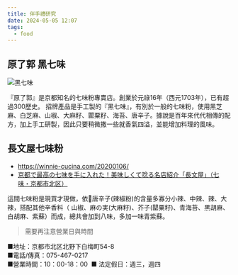 ```yaml
---
title: 伴手禮研究
date: 2024-05-05 12:07
tags:
  - food
---
```


## 原了郭 黑七味
![黑七味](https://cdn1.cybassets.com/media/W1siZiIsIjI0MjQwL3Byb2R1Y3RzLzQwNTAwMzcxLzE2ODE3MTY5MjRfMDYwMTljMjZhZjQ0ZGFiYmM3MmQuanBlZyJdLFsicCIsInRodW1iIiwiNjAweDYwMCJdXQ.jpeg?sha=eee9c63a0541501b)


『原了郭』是京都知名的七味粉專賣店。創業於元祿16年（西元1703年），已有超過300歷史。
招牌產品是手工製的『黑七味』，有別於一般的七味粉，使用黑芝麻、白芝麻、山椒、大麻籽、罌粟籽、海苔、唐辛子。據說是百年來代代相傳的配方，加上手工研製，因此只要稍微撒一些就香氣四溢，並能增加料理的風味。

## 長文屋七味粉
- https://winnie-cucina.com/20200106/
- [京都で最高の七味を手に入れた！美味しくて唸る名店紹介「長文屋」（七味・京都市北区）](https://liquid-sense.com/2023/03/20/unaru-chobunya/)

這間七味粉是現買才現做，依唐辛子(辣椒粉)的含量多寡分小辣、中辣、辣、大辣，搭配其他辛香料（ 山椒、麻の実(大麻籽)、芥子(罌粟籽)、青海苔、黒胡麻、白胡麻、紫蘇）而成，總共會加到八味，多加一味青紫蘇。
> 需要再注意營業日與時間

■地址：京都市北区北野下白梅町54-8  
■電話/傳真：075-467-0217  
■營業時間：10：00-18：00 
■ 法定假日：週三，週四